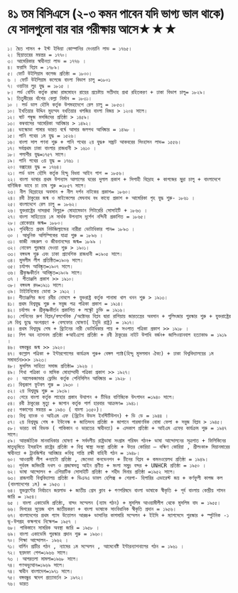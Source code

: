 # ৪১ তম বিসিএসে (২-৩ কমন পাবেন যদি ভাগ্য ভাল থাকে) যে সালগুলো  বার বার পরীক্ষায় আসে★★★
    ১। দ্বৈত শাসন + ইস্ট ইন্ডিয়া কোম্পানির দেওয়ানি লাভ = ১৭৬৫।
    ২। ছিয়াত্তরের মন্বন্তর = ১৭৭০।
    ৩। আমেরিকার স্বাধীনতা লাভ = ১৭৭৬ ।
    ৪। ফরাসি বিপ্লব = ১৭৮৯।
    ৫। ফোর্ট উইলিয়াম কলেজ প্রতিষ্ঠা = ১৮০০।
    ৬ । ফোর্ট উইলিয়াম কলেজে বাংলা বিভাগ চালু =১৮০১
    ৭। ওয়াটার লুর যুদ্ধ = ১৮১৫ ।
    ৮। লর্ড বেন্টিং কর্তৃক রাজা রামমোহন রায়ের প্রচেষ্টায় সতীদাহ প্রথা রহিতকরণ + ঢাকা বিভাগ চালু= ১৮২৯।
    ৯। তিতুমীরের বাঁশের কেল্লা নির্মান = ১৮৩১।
    ১০ । লর্ড ডাল হৌসি কর্তৃক উপমহাদেশে রেল চালু = ১৮৫৩।
    ১০। ইখতিয়ার উদ্দিন মুহম্মদ বখতিয়ার খলজির বাংলা বিজয় > ১২০৪ সালে।
    ১২। ষাট গম্বুজ মসজিদের প্রতিষ্ঠা > ১৪৫৯।
    ১৩। কম্ববাসের আমেরিকা আবিষ্কার > ১৪৯২।
    ১৪। ভাস্কোডা গামার ভারত বর্ষে আসার জলপথ আবিষ্কার = ১৪৯৮ ।
    ১৫। পানি পথের ১ম যুদ্ধ = ১৫২৬।
    ১৬। বাংলা সাল গণনা শুরু + পানি পথের ২য় যুদ্ধ+ সম্রাট আকবরের সিংহাসন লাভ= ১৫৫৬।
    ১৭। সর্বপ্রথম ঢাকা বাংলার রাজধানী > ১৬১০ ।
    ১৮। পলাশীর যুদ্ধ=১৭৫৭ সালে।
    ১৯। পানি পথের ৩য় যুদ্ধ = ১৭৬১ ।
    ২০। বক্সারের যুদ্ধ = ১৭৬৪।
    ২১। লর্ড ডাল হৌসি কর্তৃক হিন্দু বিধবা আইন পাশ = ১৮৫৬।
    ২২। বাংলা ভাষার প্রথম উপন্যাস আলালের ঘরের দুলাল প্রকাশ + সিপাহী বিদ্রোহ + কাগজের মুদ্রা চালু + বাংলাদেশে বাণিজিক ভাবে চা চাষ শুরু =১৮৫৭ সালে।
    ২৩। নীল বিদ্রোহের অবসান + নীল দর্পন নাটকের প্রকাশ= ১৮৬০।
    ২৪। রবী ঠাকুরের জন্ম ও মাইকেলের মেঘনাথ বধ কাব্যে প্রকাশ + আমেরিকা গৃহ যুদ্ধ শুরু- ১৮৬১ ।
    ২৫। বাংলাদেশে রেল চালু = ১৮৬২।
    ২৬। যুক্তরাষ্ট্রের দাসপ্রথা বিলুপ্ত+ মোহামেডান লিটারেরি সোসাইটি + ১৮৬৩ ।
    ২৭। বাংলা সাহিত্যের ১ম সার্থক উপন্যাস দুর্গেশ নন্দিনী প্রকাশিত = ১৮৬৫।
    ২৮। রোকেয়ার জন্ম= ১৮৮০।
    ২৯। পৃথিবীতে প্রথম নিউজিল্যান্ডের নারীরা ভোটাধিকার পান= ১৮৯৩ ।
    ৩০ । আধুনিক অলিম্পিকের যাত্রা শুরু = ১৮৯৬ ।
    ৩১। কাজী নজরুল ও জীবনানন্দের জন্ম= ১৮৯৯ ।
    ৩২। নোবেল পুরস্কার দেওয়া শুরু > ১৯০১।
    ৩৩। বঙ্গভঙ্গ শুরু এবং ঢাকা প্রাদেশিক রাজধানী =১৯০৫ সালে।
    ৩৪। মুসলীম লীগ প্রতিষ্ঠিত=১৯০৬ সালে।
    ৩৫। চর্যাপদ আবিষ্কৃত=১৯০৭ সালে।
    ৩৬। শ্রীকৃষ্ণকীর্তন আবিষ্কৃত=১৯০৯ সালে।
    ৩৭ । গীতাঞ্জলি প্রকাশ >> ১৯১০।
    ৩৮। বঙ্গভঙ্গ রদ=১৯১১ সালে।
    ৩৯। টাইটানিকের ডোবা > ১৯১২ ।
    ৪০। গীতাঞ্জলির জন্য রবীর নোবলে + যুক্তরাষ্ট্র কর্তৃক পানামা খাল খনন শুরু > ১৯১৩।
    ৪১। প্রথম বিশ্বযুদ্ধ শুরু + সবুজ পত্র পত্রিকা প্রকাশ = ১৯১৪।
    ৪২। চর্যাপদ + শ্রীকৃষ্ণকীর্তন প্রকাশিত + লক্ষ্নৌ চুক্তি = ১৯১৬।
    ৪৩। লেনিনের রুশ বিপ্লব/বলশেবিক /অক্টোবর বিপ্লব দ্বারা রাশিয়ায় জারতন্ত্রের অবসান + পুলিৎজার পুরস্কার শুরু + যুক্তরাষ্ট্রের ১ম বিশ্ব যুদ্ধে অংশগ্রহণ + বেলফোর ঘোষণা( ইহুদি রাষ্ট্র) = ১৯১৭।
    ৪৪। প্রথম বিশ্বযুদ্ধ শেষ + ব্রিটেনের নারী ভোটাধিকার পায় + সওগাত পত্রিকা প্রকাশ >> ১৯১৮ ।
    ৪৫। লিগ অব ন্যাশনস প্রতিষ্ঠা +আইএলো প্রতিষ্ঠা + রবী ঠাকুরের নাইট উপাধি বর্জন+ জালিওয়ানবাগ হত্যাকাণ্ড = ১৯১৯ ।
    ৪৬। বঙ্গবন্ধুর জন্ম >> ১৯২০।
    ৪৭। কল্লোল পত্রিকা + ইন্টারপোলের কার্যক্রম শুরু+ বেঙ্গল প্যাক্ট(হিন্দু মুসলমান ঐক্য) + ঢাকা বিশ্ববিদ্যালয়ের ১ম সমাবর্তন>>> ১৯২৩।
    ৪৮। মুসলিম সাহিত্য সমাজ প্রতিষ্ঠা= ১৯২৬ ।
    ৪৯। শিখা পত্রিকা ও মাসিক মোহাম্মাদী পত্রিকা প্রকাশ >> ১৯২৭।
    ৫০ । আলেকজান্ডার ফ্লেমিং কর্তৃক পেনিসিলিন আবিষ্কার = ১৯২৮ ।
    ৫১। বিশ্বকাপ ফুটবল শুরু = ১৯৩০ ।
    ৫২। ২য় বিশ্বযুদ্ধ শুরু = ১৯৩৯।
    ৫৩। শেরে বাংলা কর্তৃক লাহোর প্রস্তাব উত্থাপন + টিভির বাণিজ্যিক উৎপাদন =১৯৪০ সালে।
    ৫৪। রবী ঠাকুরের মৃত্যু + জাপান কর্তৃক পার্ল হারবার আক্রমণ= ১৯৪১।
    ৫৫। পঞ্চাশের মন্বন্তর = ১৯৪৩ ( বাংলা ১৩৫০)।
    ৫৬। বিশ্ব ব্যাংক ও আইএম এফ (ব্রিটেন উডস ইনস্টিটিউশন) + ডি ডে = ১৯৪৪ ।
    ৫৭। ২য় বিশ্বযুদ্ধ শেষ + ইউনেস্ক + জাতিসংঘ প্রতিষ্ঠা + জাপানে পারমাণবিক বোমা ফেলা + সবুজ বিপ্লব > ১৯৪৫।
    ৫৮। ভারত বর্ষ বিভক্ত ( পাকিস্তান ও ভারতের স্বাধীনতা) + এসকাপ প্রতিষ্ঠা + আইএম এফের কার্যক্রম শুরু = ১৯৪৭ সালে।
    ৫৯। আন্তর্জাতিক মানবাধিকার ঘোষণা + সর্বদলীয় রাষ্ট্রভাষা সংগ্রাম পরিষদ গঠন+ ভাষা আন্দোলনের সূত্রপাত + ফিলিস্তিনের মাতৃভূমিতে ইসরাইল রাষ্ট্রের প্রতিষ্ঠা + বিশ্ব স্বাস্থ্য সংস্থা প্রতিষ্ঠা + উত্তর কোরিয়া – দক্ষিণ কোরিয়া , শ্রীলংকা+ মিয়ানমারের স্বাধীনতা + ট্রানজিস্টর আবিষ্কার +বিশ্ব শান্তি রক্ষী বাহিনী গঠন = ১৯৪৮।
    ৬০। আওয়ামী লীগ +ন্যাটো প্রতিষ্ঠা , জেনেভা কনভেনশন + চীনের বিপ্লব + কমনওয়েলথ প্রতিষ্ঠা = ১৯৪৯।
    ৬১। পূর্ববঙ্গ জমিদারী দখল ও প্রজাস্বসত্ত্ব আইন প্রণীত + মংলা সমুদ্র বন্দর + UNHCR প্রতিষ্ঠা = ১৯৫০ ।
    ৬২। ভাষা আন্দোলন + এশিয়াটিক সোসাইটি প্রতিষ্ঠা + শহীদ মিনার প্রতিষ্ঠা =১৯৫২ সালে।
    ৬৩। রাজশাহী বিশ্ববিদ্যালয় প্রতিষ্ঠা + ডিএনএ ডাবল হেলিক্স + শেরপা- হিলারির এভারেস্ট জয় + কর্ণফুলী কাগজ কল (বাংলাদেশের ১ম) = ১৯৫৩ ।
    ৬৪। যুক্তফ্রন্টের নির্বাচনে জয়লাভ + জাতীয় প্রেস ক্লাব + গণপরিষদে বাংলা ভাষাকে স্বীকৃতি + পূর্ব বাংলায় কেন্দ্রীয় শাসন জারি = ১৯৫৪।
    ৬৫ । বাংলা একাডেমি প্রতিষ্ঠা, বান্দং সম্মেলন (ন্যাম গঠন) + মুসলিম আওয়ামীলীগ থেকে মুসলিম বাদ = ১৯৫৫।
    ৬৬। মিশরের সুয়েজ খাল জাতীয়করণ + বাংলা ভাষাকে সাংবিধানিক স্বীকৃতি প্রদান = ১৯৫৬।
    ৬৭। বাংলাদেশের প্রথম গ্যাস উত্তোলন আরম্ভ+ ভাসানির কাগমারি সম্মেলন + ইইসি + ম্যাগসেসে পুরস্কার + স্পুটনিক -১ ভূ-উপগ্রহ কক্ষপথে নিক্ষেপ= ১৯৫৭ ।
    ৬৮। পাকিস্তানে সামরিক অবস্থা জারি = ১৯৫৮ ।
    ৬৯। বাংলা একাডেমি পুরস্কার প্রদান শুরু = ১৯৬০।
    ৭০। শিক্ষা আন্দোলন- ১৯৬২ ।
    ৭১। বার্লিন প্রাচীর গঠন , ন্যামের ১ম সম্মেলন , আমেনেষ্টি ইন্টারন্যাশনালের গঠন = ১৯৬১ ।
    ৭২। ছয়দফা পেশ=১৯৬৬ সালে।
    ৭৩ । আগরতলা মামলা=১৯৬৮ সালে।
    ৭৪। গণঅভ্যুত্থান=১৯৬৯ সালে।
    ৭৪। স্বাধীন বাংলাদেশ=১৯৭১ সালে।
    ৭৫। বঙ্গবন্ধুর স্বদেশ প্রত্যাবর্তন > ১৯৭২।
    ৭৬। ভারত
